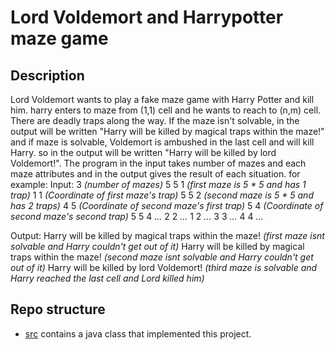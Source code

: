 # Lord Voldemort and Harrypotter maze game  
## Description

Lord Voldemort wants to play a fake maze game with Harry Potter and kill him.
harry enters to maze from (1,1) cell and he wants to reach to (n,m) cell. There are deadly traps along the way. If the maze isn't solvable, in the output will be written "Harry will be killed by magical traps within the maze!" and if maze is solvable, Voldemort is ambushed in the last cell and will kill Harry. so in the output will be written "Harry will be killed by lord Voldemort!".
The program in the input takes number of mazes and each maze attributes and in the output gives the result of each situation.
for example:
Input:
3     *(number of mazes)*
5 5 1 *(first maze is 5 * 5 and has 1 trap)*
1 1   *(Coordinate of first maze's trap)*
5 5 2 *(second maze is 5 * 5 and has 2 traps)*
4 5   *(Coordinate of second maze's first trap)*
5 4   *(Coordinate of second maze's second trap)*
5 5 4 *...*
2 2   *...*
1 2   *...*
3 3   *...*
4 4   *...*

Output:
Harry will be killed by magical traps within the maze! *(first maze isnt solvable and Harry couldn't get out of it)*
Harry will be killed by magical traps within the maze! *(second maze isnt solvable and Harry couldn't get out of it)*
Harry will be killed by lord Voldemort!                *(third maze is solvable and Harry reached the last cell and Lord killed him)*

## Repo structure
- [src](./src) contains a java class that implemented this project.
